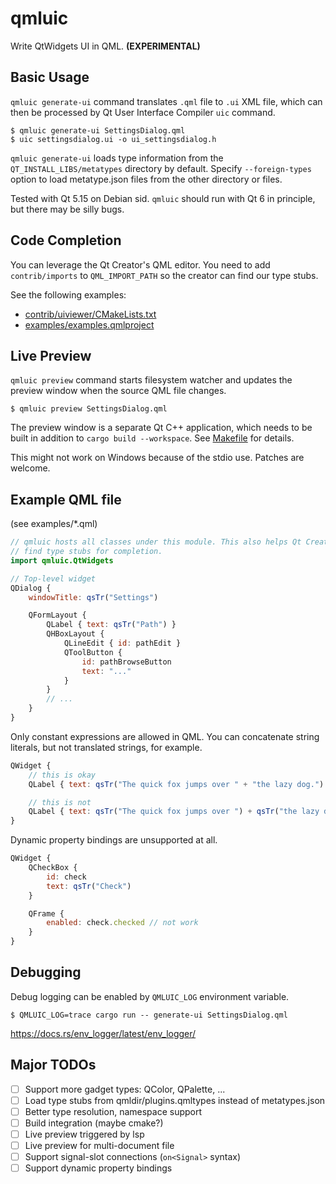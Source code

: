 qmluic
======

Write QtWidgets UI in QML. **(EXPERIMENTAL)**

Basic Usage
-----------

`qmluic generate-ui` command translates `.qml` file to `.ui` XML file, which
can then be processed by Qt User Interface Compiler `uic` command.

```
$ qmluic generate-ui SettingsDialog.qml
$ uic settingsdialog.ui -o ui_settingsdialog.h
```

`qmluic generate-ui` loads type information from the `QT_INSTALL_LIBS/metatypes`
directory by default. Specify `--foreign-types` option to load metatype.json
files from the other directory or files.

Tested with Qt 5.15 on Debian sid. `qmluic` should run with Qt 6 in principle,
but there may be silly bugs.

Code Completion
---------------

You can leverage the Qt Creator's QML editor. You need to add `contrib/imports`
to `QML_IMPORT_PATH` so the creator can find our type stubs.

See the following examples:

* [contrib/uiviewer/CMakeLists.txt](contrib/uiviewer/CMakeLists.txt)
* [examples/examples.qmlproject](examples/examples.qmlproject)

Live Preview
------------

`qmluic preview` command starts filesystem watcher and updates the preview
window when the source QML file changes.

```
$ qmluic preview SettingsDialog.qml
```

The preview window is a separate Qt C++ application, which needs to be built
in addition to `cargo build --workspace`. See [Makefile](Makefile) for
details.

This might not work on Windows because of the stdio use. Patches are welcome.

Example QML file
----------------

(see examples/*.qml)

```qml
// qmluic hosts all classes under this module. This also helps Qt Creator
// find type stubs for completion.
import qmluic.QtWidgets

// Top-level widget
QDialog {
    windowTitle: qsTr("Settings")

    QFormLayout {
        QLabel { text: qsTr("Path") }
        QHBoxLayout {
            QLineEdit { id: pathEdit }
            QToolButton {
                id: pathBrowseButton
                text: "..."
            }
        }
        // ...
    }
}
```

Only constant expressions are allowed in QML. You can concatenate string
literals, but not translated strings, for example.

```qml
QWidget {
    // this is okay
    QLabel { text: qsTr("The quick fox jumps over " + "the lazy dog.") }

    // this is not
    QLabel { text: qsTr("The quick fox jumps over ") + qsTr("the lazy dog.") }
}
```

Dynamic property bindings are unsupported at all.

```qml
QWidget {
    QCheckBox {
        id: check
        text: qsTr("Check")
    }

    QFrame {
        enabled: check.checked // not work
    }
}
```

Debugging
---------

Debug logging can be enabled by `QMLUIC_LOG` environment variable.

```
$ QMLUIC_LOG=trace cargo run -- generate-ui SettingsDialog.qml
```

https://docs.rs/env_logger/latest/env_logger/

Major TODOs
-----------

- [ ] Support more gadget types: QColor, QPalette, ...
- [ ] Load type stubs from qmldir/plugins.qmltypes instead of metatypes.json
- [ ] Better type resolution, namespace support
- [ ] Build integration (maybe cmake?)
- [ ] Live preview triggered by lsp
- [ ] Live preview for multi-document file
- [ ] Support signal-slot connections (`on<Signal>` syntax)
- [ ] Support dynamic property bindings
